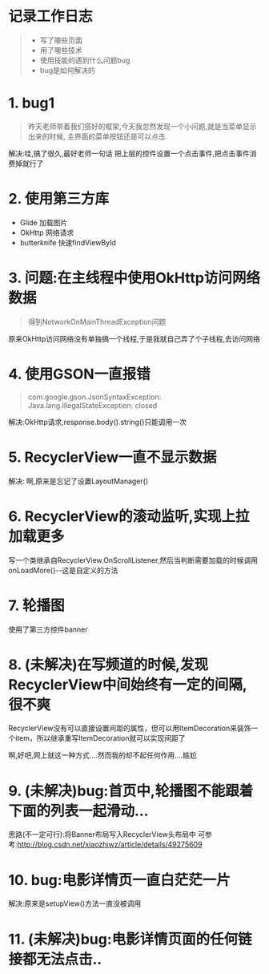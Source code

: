 # 记录工作日志
>* 写了哪些页面
>* 用了哪些技术
>* 使用技能的遇到什么问题bug
>* bug是如何解决的

# 1. bug1
> 昨天老师带着我们搭好的框架,今天我忽然发现一个小问题,就是当菜单显示出来的时候,
主界面的菜单按钮还是可以点击.

解决:哇,搞了很久,最好老师一句话  把上层的控件设置一个点击事件,把点击事件消费掉就行了

# 2. 使用第三方库

- Glide 加载图片
- OkHttp 网络请求
- butterknife 快速findViewById

# 3. 问题:在主线程中使用OkHttp访问网络数据
> 得到NetworkOnMainThreadException问题

原来OkHttp访问网络没有单独搞一个线程,于是我就自己弄了个子线程,去访问网络

# 4. 使用GSON一直报错
> com.google.gson.JsonSyntaxException: Java.lang.IllegalStateException: closed
 
解决:OkHttp请求,response.body().string()只能调用一次

# 5. RecyclerView一直不显示数据

解决: 啊,原来是忘记了设置LayoutManager()

# 6. RecyclerView的滚动监听,实现上拉加载更多

写一个类继承自RecyclerView.OnScrollListener,然后当判断需要加载的时候调用onLoadMore()--这是自定义的方法

# 7. 轮播图

使用了第三方控件banner

# 8. (未解决)在写频道的时候,发现RecyclerView中间始终有一定的间隔,很不爽

RecyclerView没有可以直接设置间距的属性，但可以用ItemDecoration来装饰一个item，所以继承重写ItemDecoration就可以实现间距了

啊,好吧,网上就这一种方式....然而我的却不起任何作用....尴尬

# 9. (未解决)bug:首页中,轮播图不能跟着下面的列表一起滑动...

思路(不一定可行):将Banner布局写入RecyclerView头布局中
可参考:http://blog.csdn.net/xiaozhiwz/article/details/49275609

# 10. bug:电影详情页一直白茫茫一片

解决:原来是setupView()方法一直没被调用

# 11. (未解决)bug:电影详情页面的任何链接都无法点击..
